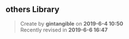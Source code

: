 ## others Library

> Create by **gintangible** on **2019-6-4 10:50**  
> Recently revised in **2019-6-6 16:47**